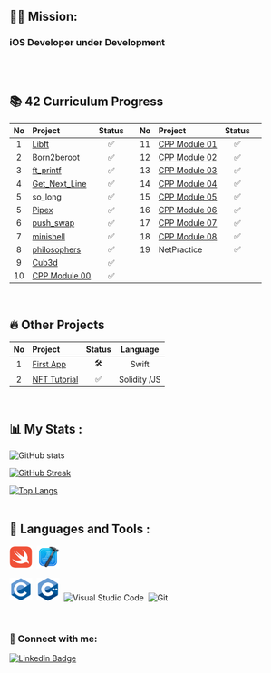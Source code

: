 
##  :man_technologist: Mission:
### iOS Developer under Development

<br />

</a>

<br />

## 📚 42 Curriculum Progress
| No  | Project                                                      | Status |   | No  | Project                                 | Status |   |
| :-: | :----------------------------------------------------------- | :----: | - | :-: | :---------------------------------------| :----: | - | 
| 1   | [Libft](../../../42W_Core_Curriculum/tree/main/Libft)        | ✅     |   | 11  | [CPP Module 01](../../../Cpp/tree/main/Module_01)                | ✅      |   |  
| 2   | Born2beroot                                                  | ✅     |   | 12  | [CPP Module 02](../../../Cpp/tree/main/Module_02)           | ✅      |   |
| 3   | [ft_printf](../../../42W_Core_Curriculum/tree/main/ft_printf)| ✅     |   | 13  | [CPP Module 03](../../../Cpp/tree/main/Module_03)          | ✅      |   | 
| 4   | [Get_Next_Line](../../../42W_Core_Curriculum/tree/main/Get_Next_Line) | ✅     |   | 14  | [CPP Module 04](../../../Cpp/tree/main/Module_04)          | ✅      |   |  
| 5   | so_long                                                      | ✅     |   | 15  | [CPP Module 05](../../../Cpp/tree/main/Module_05)           | ✅      |   |   
| 5   | [Pipex](../../../42W_Core_Curriculum/tree/main/Pipex)       | ✅     |   | 16  | [CPP Module 06](../../../Cpp/tree/main/Module_06)          | ✅      |   |     
| 6   | [push_swap](../../../42W_Core_Curriculum/tree/main/Push_Swap) | ✅     |   | 17  | [CPP Module 07](../../../Cpp/tree/main/Module_07)          | ✅      |   |                   
| 7   | [minishell](../../../42W_Core_Curriculum/tree/main/MiniShell) | ✅     |   | 18  | [CPP Module 08](../../../Cpp/tree/main/Module_08)        | ✅      |   |                   
| 8   | [philosophers](../../../42W_Core_Curriculum/tree/main/Philosophers) | ✅     |   | 19  | NetPractice                                      | ✅      |   |         
| 9   | [Cub3d](../../../42W_Core_Curriculum/tree/main/Cub3D)            | ✅     |   |     |                                                  |         |   |                   
| 10  | [CPP Module 00](../../../Cpp/tree/main/Module_00)           | ✅     |   |     |                                                  |         |   |                                   

<br />

## 🔥 Other Projects
| No  | Project                                                                                                | Status |     Language    |
| :-: | :----------------------------------------------------------------------------------------------------- | :----: | :-------------: |
| 1   | [First App](../../../BullsEyeApp)                                                                      | 🛠️     |      Swift       |
| 2   | [NFT Tutorial](../../../NFT-Guide)                                                                     |   ✅   |   Solidity /JS   |


<br />

## 📊 My Stats :
![GitHub stats](https://github-readme-stats.vercel.app/api?username=V-Spyromilios&hide=contribs,prs&show_icons=true&theme=dark)

[![GitHub Streak](http://github-readme-streak-stats.herokuapp.com?user=V-Spyromilios&theme=dark&background=000000)](https://git.io/streak-stats)

[![Top Langs](https://github-readme-stats.vercel.app/api/top-langs/?username=V-Spyromilios&layout=compact&theme=dark)](https://github.com/V-Spyromilios/github-readme-stats)  
<br />

## :checkered_flag: Languages and Tools :

<div>
  <img src="https://github.com/devicons/devicon/blob/master/icons/swift/swift-original.svg"  title="Swift" alt="C" width="40" height="40"/>&nbsp;
  <img src="https://github.com/devicons/devicon/blob/master/icons/xcode/xcode-original.svg"  title="Xcode" alt="C" width="40" height="40"/>&nbsp;
  
  <img src="https://github.com/devicons/devicon/blob/master/icons/c/c-original.svg"  title="C" alt="C" width="40" height="40"/>&nbsp;
  <img src="https://github.com/devicons/devicon/blob/master/icons/cplusplus/cplusplus-original.svg" title="C++" alt="C++" width="40" height="40"/>&nbsp;
  <img src="https://cdn.jsdelivr.net/gh/devicons/devicon/icons/vscode/vscode-original.svg" title="Visual Studio Code" alt="Visual Studio Code" width="40" height="40"/>&nbsp;
  <img src="https://cdn.jsdelivr.net/gh/devicons/devicon/icons/git/git-original.svg" title="Git" alt="Git" width="40" height="40"/>&nbsp;
<link rel="stylesheet" href="https://cdn.jsdelivr.net/gh/devicons/devicon@v2.15.1/devicon.min.css">
    
<div>

<br />

### :link: Connect with me:

[![Linkedin Badge](https://img.shields.io/badge/-Evangelos_Spyromilios-blue?style=flat&logo=Linkedin&logoColor=white)](https://www.linkedin.com/in/evangelos-spyromilios-52137822b/)
</a> 




